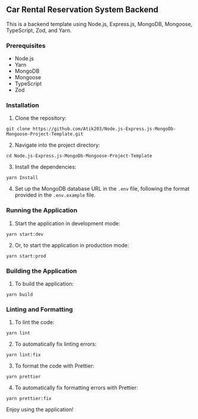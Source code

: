 ## Car Rental Reservation System Backend

This is a backend template using Node.js, Express.js, MongoDB, Mongoose, TypeScript, Zod, and Yarn.

### Prerequisites

- Node.js
- Yarn
- MongoDB
- Mongoose
- TypeScript
- Zod

### Installation

1. Clone the repository:

```
git clone https://github.com/Atik203/Node.js-Express.js-MongoDb-Mongoose-Project-Template.git

```

2. Navigate into the project directory:

```
cd Node.js-Express.js-MongoDb-Mongoose-Project-Template

```

3. Install the dependencies:

```
yarn Install

```

4. Set up the MongoDB database URL in the `.env` file, following the format provided in the `.env.example` file.

### Running the Application

1. Start the application in development mode:

```
yarn start:dev

```

2. Or, to start the application in production mode:

```
yarn start:prod

```

### Building the Application

1. To build the application:

```
yarn build
```

### Linting and Formatting

1. To lint the code:

```
yarn lint

```

2. To automatically fix linting errors:

```
yarn lint:fix

```

3. To format the code with Prettier:

```
yarn prettier

```

4. To automatically fix formatting errors with Prettier:

```
yarn prettier:fix

```

Enjoy using the application!
